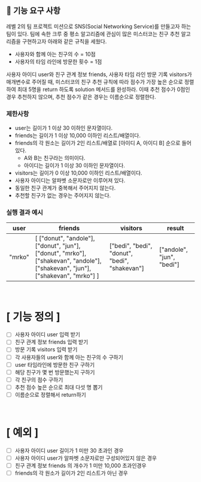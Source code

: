 ## 🚀 기능 요구 사항

레벨 2의 팀 프로젝트 미션으로 SNS(Social Networking Service)를 만들고자 하는 팀이 있다. 팀에 속한 크루 중 평소 알고리즘에 관심이 많은 미스터코는 친구 추천 알고리즘을 구현하고자 아래와 같은 규칙을 세웠다.

- 사용자와 함께 아는 친구의 수 = 10점 
- 사용자의 타임 라인에 방문한 횟수 = 1점

사용자 아이디 user와 친구 관계 정보 friends, 사용자 타임 라인 방문 기록 visitors가 매개변수로 주어질 때, 미스터코의 친구 추천 규칙에 따라 점수가 가장 높은 순으로 정렬하여 최대 5명을 return 하도록 solution 메서드를 완성하라. 이때 추천 점수가 0점인 경우 추천하지 않으며, 추천 점수가 같은 경우는 이름순으로 정렬한다.

### 제한사항

- user는 길이가 1 이상 30 이하인 문자열이다.
- friends는 길이가 1 이상 10,000 이하인 리스트/배열이다.
- friends의 각 원소는 길이가 2인 리스트/배열로 [아이디 A, 아이디 B] 순으로 들어있다.
  - A와 B는 친구라는 의미이다.
  - 아이디는 길이가 1 이상 30 이하인 문자열이다.
- visitors는 길이가 0 이상 10,000 이하인 리스트/배열이다.
- 사용자 아이디는 알파벳 소문자로만 이루어져 있다.
- 동일한 친구 관계가 중복해서 주어지지 않는다.
- 추천할 친구가 없는 경우는 주어지지 않는다.

### 실행 결과 예시

| user | friends | visitors | result |
| --- | --- | --- | --- |
| "mrko" | [ ["donut", "andole"], ["donut", "jun"], ["donut", "mrko"], ["shakevan", "andole"], ["shakevan", "jun"], ["shakevan", "mrko"] ] | ["bedi", "bedi", "donut", "bedi", "shakevan"] | ["andole", "jun", "bedi"] |


<br>

# [ 기능 정의 ]
- [ ] 사용자 아이디 user 입력 받기
- [ ] 친구 관계 정보 friends 입력 받기
- [ ] 방문 기록 visitors 입력 받기
- [ ] 각 사용자들의 user와 함께 아는 친구의 수 구하기
- [ ] user 타임라인에 방문한 친구 구하기
- [ ] 해당 친구가 몇 번 방문했는지 구하기
- [ ] 각 친구의 점수 구하기
- [ ] 추천 점수 높은 순으로 최대 다섯 명 뽑기
- [ ] 이름순으로 정렬해서 return하기

<br>

# [ 예외 ]
- [ ] 사용자 아이디 user 길이가 1 미만 30 초과인 경우
- [ ] 사용자 아이디 user가 알파벳 소문자로만 구성되어있지 않은 경우
- [ ] 친구 관계 정보 friends 의 개수가 1 미만 10,000 초과인경우
- [ ] friends의 각 원소가 길이가 2인 리스트가 아닌 경우